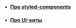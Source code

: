 * ### [Про styled-components](https://github.com/artalar/blog/blob/master/src/pages/styled-components-part-1-the-new-architecture.md)
* ### [Про UI-киты](https://github.com/artalar/blog/blob/master/src/pages/currently-best-ui-kits.md)